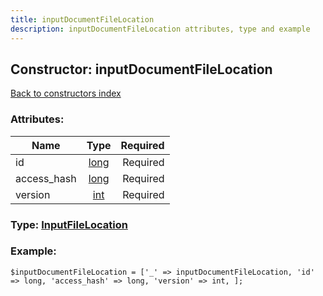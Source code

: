 ```yaml
---
title: inputDocumentFileLocation
description: inputDocumentFileLocation attributes, type and example
---
```

## Constructor: inputDocumentFileLocation  
[Back to constructors index](index.md)



### Attributes:

| Name     |    Type       | Required |
|----------|:-------------:|---------:|
|id|[long](../types/long.md) | Required|
|access\_hash|[long](../types/long.md) | Required|
|version|[int](../types/int.md) | Required|



### Type: [InputFileLocation](../types/InputFileLocation.md)


### Example:

```
$inputDocumentFileLocation = ['_' => inputDocumentFileLocation, 'id' => long, 'access_hash' => long, 'version' => int, ];
```